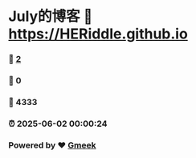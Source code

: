 # July的博客 :link: https://HERiddle.github.io 
### :page_facing_up: [2](https://HERiddle.github.io/tag.html) 
### :speech_balloon: 0 
### :hibiscus: 4333 
### :alarm_clock: 2025-06-02 00:00:24 
### Powered by :heart: [Gmeek](https://github.com/Meekdai/Gmeek)
